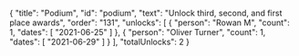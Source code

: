 {
  "title": "Podium",
  "id": "podium",
  "text": "Unlock third, second, and first place awards",
  "order": "131",
  "unlocks": [
    {
      "person": "Rowan M",
      "count": 1,
      "dates": [
        "2021-06-25"
      ]
    },
    {
      "person": "Oliver Turner",
      "count": 1,
      "dates": [
        "2021-06-29"
      ]
    }
  ],
  "totalUnlocks": 2
}